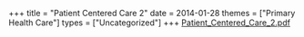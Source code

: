 +++
title = "Patient Centered Care 2"
date = 2014-01-28
themes = ["Primary Health Care"]
types = ["Uncategorized"]
+++
[Patient_Centered_Care_2.pdf](/files/Patient_Centered_Care_2.pdf)
